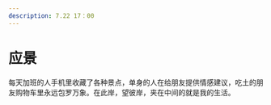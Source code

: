 ```yaml
---
description: 7.22 17：00
---
```


# 应景

每天加班的人手机里收藏了各种景点，单身的人在给朋友提供情感建议，吃土的朋友购物车里永远包罗万象。在此岸，望彼岸，夹在中间的就是我的生活。

